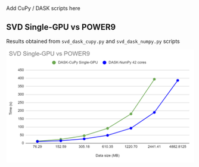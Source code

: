 ##

Add CuPy / DASK scripts here

## SVD Single-GPU vs POWER9

Results obtained from ```svd_dask_cupy.py``` and ```svd_dask_numpy.py``` scripts

![SVD](https://github.com/benjha/nvrapids_olcf/blob/branch-0.11/gtc_2020/plots/SVD_singleGPU_Power9.png)
